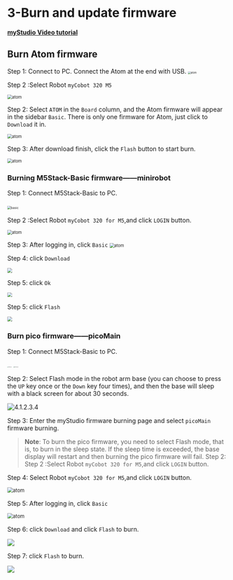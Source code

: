 # 3-Burn and update firmware

**[myStudio Video tutorial](https://www.bilibili.com/video/BV1Qr4y1N7B5/)**



## Burn Atom firmware

Step 1: Connect to PC. Connect the Atom at the end with USB.
<img src="./img/320/atom_pc.jpg" alt="atom" style="zoom:40%;" />



Step 2 :Select Robot `myCobot 320 M5`

<img src="./img/320/atom.png" alt="atom" style="zoom: 67%;" />

Step 2: Select `ATOM` in the `Board` column, and the Atom firmware will appear in the sidebar `Basic`. There is only one firmware for Atom, just click to `Download` it in.

<img src="./img/320/atom2.png" alt="atom" style="zoom: 67%;" />

Step 3:  After download finish, click the `Flash` button to start burn.

<img src="./img/320/atom3.png" alt="atom" style="zoom: 67%;" />





### Burning M5Stack-Basic firmware——minirobot

Step 1: Connect M5Stack-Basic to PC.

​	<img src="./img/320/basic_2_pc.jpg" alt="basic" style="zoom: 50%;" />

Step 2 :Select Robot `myCobot 320 for M5`,and click `LOGIN` button.

<img src="./img/320/1.png" alt="atom" style="zoom: 67%;" />





Step 3: After logging in, click `Basic`
	<img src="./img/320/2.png" alt="atom" style="zoom: 67%;" />

Step 4:  click `Download` 

<img src=".\img\320\3.png" style="zoom: 67%;" />



Step 5: click  `Ok` 

<img src=".\img\320\4.png" style="zoom:67%;" />



Step 5: click  `Flash` 

<img src=".\img\320\5.png" style="zoom:67%;" />

### Burn pico firmware——picoMain

Step 1: Connect M5Stack-Basic to PC.

<img src="./img/4.1.2.3.3.jpg" alt="4.1.2.3.3" style="zoom: 15%;" />



<img src="./img/320/basic_1_pc.jpg" alt="4.1.2.3.3" style="zoom: 15%;" />

Step 2: Select Flash mode in the robot arm base (you can choose to press the `UP` key once or the `Down` key four times), and then the base will sleep with a black screen for about 30 seconds.

![4.1.2.3.4](./img/4.1.2.3.4.gif)



Step 3: Enter the myStudio firmware burning page and select `picoMain` firmware burning.

> **Note**: To burn the pico firmware, you need to select Flash mode, that is, to burn in the sleep state. If the sleep time is exceeded, the base display will restart and then burning the pico firmware will fail. Step 2: Step 2 :Select Robot `myCobot 320 for M5`,and click `LOGIN` button.



Step 4: Select Robot `myCobot 320 for M5`,and click `LOGIN` button.

<img src="./img/320/1.png" alt="atom" style="zoom:80%;" />





Step 5: After logging in, click `Basic`

<img src="./img/320/2.png" alt="atom" style="zoom: 80%;" />



Step 6: click `Download`    and click `Flash` to burn.

![](.\img\320\6.png)





Step 7: click `Flash` to burn.

![](.\img\320\8.png)


